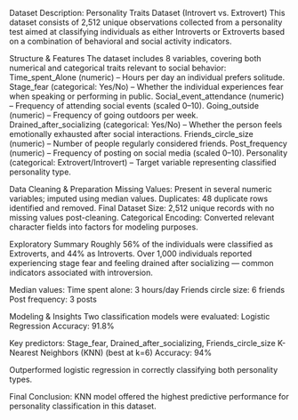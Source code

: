 Dataset Description: Personality Traits Dataset (Introvert vs. Extrovert)
This dataset consists of 2,512 unique observations collected from a personality test aimed at classifying individuals as either Introverts or Extroverts based on a combination of behavioral and social activity indicators.

Structure & Features
The dataset includes 8 variables, covering both numerical and categorical traits relevant to social behavior:
Time_spent_Alone (numeric) – Hours per day an individual prefers solitude.
Stage_fear (categorical: Yes/No) – Whether the individual experiences fear when speaking or performing in public.
Social_event_attendance (numeric) – Frequency of attending social events (scaled 0–10).
Going_outside (numeric) – Frequency of going outdoors per week.
Drained_after_socializing (categorical: Yes/No) – Whether the person feels emotionally exhausted after social interactions.
Friends_circle_size (numeric) – Number of people regularly considered friends.
Post_frequency (numeric) – Frequency of posting on social media (scaled 0–10).
Personality (categorical: Extrovert/Introvert) – Target variable representing classified personality type.

Data Cleaning & Preparation
Missing Values: Present in several numeric variables; imputed using median values.
Duplicates: 48 duplicate rows identified and removed.
Final Dataset Size: 2,512 unique records with no missing values post-cleaning.
Categorical Encoding: Converted relevant character fields into factors for modeling purposes.

Exploratory Summary
Roughly 56% of the individuals were classified as Extroverts, and 44% as Introverts.
Over 1,000 individuals reported experiencing stage fear and feeling drained after socializing — common indicators associated with introversion.

Median values:
Time spent alone: 3 hours/day
Friends circle size: 6 friends
Post frequency: 3 posts

Modeling & Insights
Two classification models were evaluated:
Logistic Regression
Accuracy: 91.8%

Key predictors: Stage_fear, Drained_after_socializing, Friends_circle_size
K-Nearest Neighbors (KNN) (best at k=6)
Accuracy: 94%

Outperformed logistic regression in correctly classifying both personality types.

Final Conclusion: KNN model offered the highest predictive performance for personality classification in this dataset.

